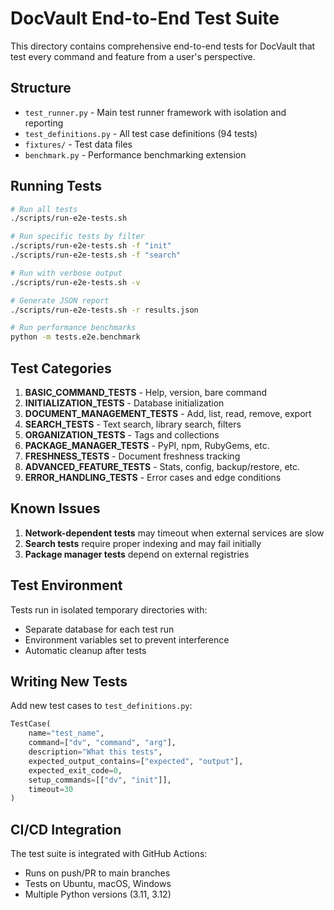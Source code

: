 # DocVault End-to-End Test Suite

This directory contains comprehensive end-to-end tests for DocVault that test every command and feature from a user's perspective.

## Structure

- `test_runner.py` - Main test runner framework with isolation and reporting
- `test_definitions.py` - All test case definitions (94 tests)
- `fixtures/` - Test data files
- `benchmark.py` - Performance benchmarking extension

## Running Tests

```bash
# Run all tests
./scripts/run-e2e-tests.sh

# Run specific tests by filter
./scripts/run-e2e-tests.sh -f "init"
./scripts/run-e2e-tests.sh -f "search"

# Run with verbose output
./scripts/run-e2e-tests.sh -v

# Generate JSON report
./scripts/run-e2e-tests.sh -r results.json

# Run performance benchmarks
python -m tests.e2e.benchmark
```

## Test Categories

1. **BASIC_COMMAND_TESTS** - Help, version, bare command
2. **INITIALIZATION_TESTS** - Database initialization
3. **DOCUMENT_MANAGEMENT_TESTS** - Add, list, read, remove, export
4. **SEARCH_TESTS** - Text search, library search, filters
5. **ORGANIZATION_TESTS** - Tags and collections
6. **PACKAGE_MANAGER_TESTS** - PyPI, npm, RubyGems, etc.
7. **FRESHNESS_TESTS** - Document freshness tracking
8. **ADVANCED_FEATURE_TESTS** - Stats, config, backup/restore, etc.
9. **ERROR_HANDLING_TESTS** - Error cases and edge conditions

## Known Issues

1. **Network-dependent tests** may timeout when external services are slow
2. **Search tests** require proper indexing and may fail initially
3. **Package manager tests** depend on external registries

## Test Environment

Tests run in isolated temporary directories with:
- Separate database for each test run
- Environment variables set to prevent interference
- Automatic cleanup after tests

## Writing New Tests

Add new test cases to `test_definitions.py`:

```python
TestCase(
    name="test_name",
    command=["dv", "command", "arg"],
    description="What this tests",
    expected_output_contains=["expected", "output"],
    expected_exit_code=0,
    setup_commands=[["dv", "init"]],
    timeout=30
)
```

## CI/CD Integration

The test suite is integrated with GitHub Actions:
- Runs on push/PR to main branches
- Tests on Ubuntu, macOS, Windows
- Multiple Python versions (3.11, 3.12)